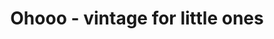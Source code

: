 ---
title: "Ohooo - vintage for little ones"
url: /muenchen/ohooo-vintage-for-little-ones/
shop: Raumausstattung
---